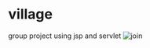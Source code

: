# village
group project using jsp and servlet
![join](https://user-images.githubusercontent.com/107599536/210616123-2e47990b-a145-4839-adb8-23253293a20f.gif)
